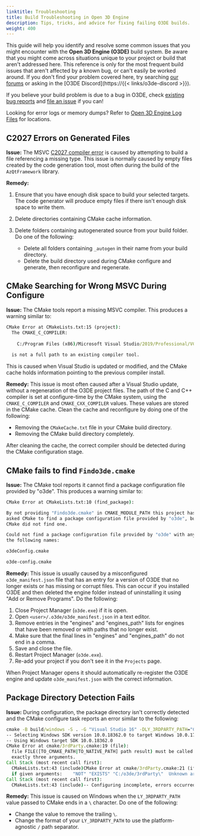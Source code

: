 ```yaml
---
linktitle: Troubleshooting
title: Build Troubleshooting in Open 3D Engine
description: Tips, tricks, and advice for fixing failing O3DE builds.
weight: 400
---
```


This guide will help you identify and resolve some common issues that you might encounter with the **Open 3D Engine (O3DE)** build system.
Be aware that you might come across situations unique to your project or build that aren't addressed here. This reference is only for the most frequent build issues that aren't affected by a known bug, or can't easily be worked around. If you don't find your problem covered here, try searching [our forums](https://github.com/o3de/o3de/discussions) or asking in the [O3DE Discord](https://{{< links/o3de-discord >}}).

If you believe your build problem is due to a bug in O3DE, check [existing bug reports](https://github.com/o3de/o3de/issues) and [file an issue](https://github.com/o3de/o3de/issues/new/choose) if you can!

Looking for error logs or memory dumps? Refer to [Open 3D Engine Log Files](/docs/user-guide/appendix/log-files) for locations.

## C2027 Errors on Generated Files

**Issue:** The MSVC [C2027 compiler error](https://docs.microsoft.com/cpp/error-messages/compiler-errors-1/compiler-error-c2027) is caused by attempting to build a file referencing a missing type. This issue is normally caused by empty files created by the code generation tool, most often during the build of the
`AzQtFramework` library.

**Remedy:**

1. Ensure that you have enough disk space to build your selected targets. The code generator will produce empty files if there isn't enough disk space to write them.
1. Delete directories containing CMake cache information.
1. Delete folders containing autogenerated source from your build folder. Do one of the following:

   * Delete all folders containing `_autogen` in their name from your build directory.
   * Delete the build directory used during CMake configure and generate, then reconfigure and regenerate.

## CMake Searching for Wrong MSVC During Configure

**Issue:** The CMake tools report a missing MSVC compiler. This produces a warning similar to:

```cmd
CMake Error at CMakeLists.txt:15 (project):
  The CMAKE_C_COMPILER:
 
    C:/Program Files (x86)/Microsoft Visual Studio/2019/Professional/VC/Tools/MSVC/14.24.28314/bin/Hostx64/x64/cl.exe
 
  is not a full path to an existing compiler tool.
```

This is caused when Visual Studio is updated or modified, and the CMake cache holds information pointing to the previous compiler install. 

**Remedy:** This issue is most often caused after a Visual Studio update, without a regeneration of the O3DE project files.
The path of the C and C++ compiler is set at configure-time by the CMake system, using the `CMAKE_C_COMPILER` and `CMAKE_CXX_COMPILER` values.
These values are stored in the CMake cache. Clean the cache and reconfigure by doing one of the following:

* Removing the `CMakeCache.txt` file in your CMake build directory.
* Removing the CMake build directory completely.

After cleaning the cache, the correct compiler should be detected during the CMake configuration stage.

## CMake fails to find `Findo3de.cmake` 

**Issue:** The CMake tool reports it cannot find a package configuration file provided by "o3de". This produces a warning similar to:

```cmd
CMake Error at CMakeLists.txt:10 (find_package): 

By not providing "Findo3de.cmake" in CMAKE_MODULE_PATH this project has 
asked CMake to find a package configuration file provided by "o3de", but 
CMake did not find one. 

Could not find a package configuration file provided by "o3de" with any of 
the following names: 

o3deConfig.cmake 

o3de-config.cmake

```

**Remedy:** This issue is usually caused by a misconfigured `o3de_manifest.json` file that has an entry for a version of O3DE that no longer exists or has missing or corrupt files.  This can occur if you installed O3DE and then deleted the engine folder instead of uninstalling it using "Add or Remove Programs".  Do the following:
1. Close Project Manager (`o3de.exe`) if it is open.
1. Open `<user>/.o3de/o3de_manifest.json` in a text editor.
1. Remove entries in the "engines" and "engines_path" lists for engines that have been removed or with paths that no longer exist.
1. Make sure that the final lines in "engines" and "engines_path" do not end in a comma.
1. Save and close the file.
1. Restart Project Manager (`o3de.exe`).
1. Re-add your project if you don't see it in the `Projects` page.

When Project Manager opens it should automatically re-register the O3DE engine and update `o3de_manifest.json` with the correct information. 


## Package Directory Detection Fails

**Issue:** During configuration, the package directory isn't correctly detected and the CMake configure task reports an error similar to the following:

```cmd
cmake -B build/windows -S . -G "Visual Studio 16" -DLY_3RDPARTY_PATH="C:\o3de\3rdParty\"
-- Selecting Windows SDK version 10.0.18362.0 to target Windows 10.0.17763.
-- Using Windows target SDK 10.0.18362.0
CMake Error at cmake/3rdParty.cmake:19 (file):
  file FILE([TO_CMAKE_PATH|TO_NATIVE_PATH] path result) must be called with
  exactly three arguments.
Call Stack (most recent call first):
  CMakeLists.txt:43 (include)CMake Error at cmake/3rdParty.cmake:21 (if):
  if given arguments:    "NOT" "EXISTS" "C:/o3de/3rdParty\"  Unknown arguments specified
Call Stack (most recent call first):
  CMakeLists.txt:43 (include)-- Configuring incomplete, errors occurred!
```

**Remedy:** This issue is caused on Windows when the `LY_3RDPARTY_PATH` value passed to CMake ends in a `\` character. Do one of the following:

* Change the value to remove the trailing `\`.
* Change the format of your `LY_3RDPARTY_PATH` to use the platform-agnostic `/` path separator.
